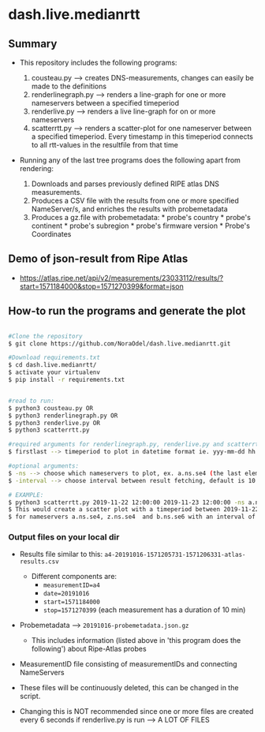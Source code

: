 # dash.live.medianrtt

## Summary

   * This repository includes the following programs:
        1. cousteau.py --> creates DNS-measurements, changes can easily be made to the definitions
        2. renderlinegraph.py --> renders a line-graph for one or more nameservers between a specified timeperiod
        3. renderlive.py --> renders a live line-graph for on or more nameservers
        4. scatterrtt.py --> renders a scatter-plot for one nameserver between a specified timeperiod.
           Every timestamp in this timeperiod connects to all rtt-values in the resultfile from that time



   * Running any of the last tree programs does the following apart from rendering:
        1. Downloads and parses previously defined RIPE atlas DNS measurements.
        2. Produces a CSV file with the results from one or more specified NameServer/s, and enriches the results with probemetadata
        3. Produces a gz.file with probemetadata:
         * probe's country
         * probe's continent
         * probe's subregion
         * probe's firmware version
         * Probe's Coordinates


## Demo of json-result from Ripe Atlas
   * https://atlas.ripe.net/api/v2/measurements/23033112/results/?start=1571184000&stop=1571270399&format=json


## How-to run the programs and generate the plot

 ```bash

 #Clone the repository
 $ git clone https://github.com/NoraOdel/dash.live.medianrtt.git

 #Download requirements.txt
 $ cd dash.live.medianrtt/
 $ activate your virtualenv
 $ pip install -r requirements.txt


 #read to run:
 $ python3 cousteau.py OR
 $ python3 renderlinegraph.py OR
 $ python3 renderlive.py OR
 $ python3 scatterrtt.py

 #required arguments for renderlinegraph.py, renderlive.py and scatterrtt.py:
 $ firstlast --> timeperiod to plot in datetime format ie. yyy-mm-dd hh:mm:ss (start) and yyy-mm-dd hh:mm:ss (stop)

 #optional arguments:
 $ -ns --> choose which nameservers to plot, ex. a.ns.se4 (the last element refers to IPv, 4 or 6)
 $ -interval --> choose interval between result fetching, default is 10 minutes

 # EXAMPLE:
 $ python3 scatterrtt.py 2019-11-22 12:00:00 2019-11-23 12:00:00 -ns a.ns.se4 z.ns.se4 b.ns.se6 -interval 30
 $ This would create a scatter plot with a timeperiod between 2019-11-22 12:00:00 and 2019-11-23 12:00:00,
 $ for nameservers a.ns.se4, z.ns.se4  and b.ns.se6 with an interval of 30 minutes


  ```

### Output files on your local dir

   * Results file similar to this: ``a4-20191016-1571205731-1571206331-atlas-results.csv``
      * Different components are:
         *  ``measurementID=a4``
         *  ``date=20191016``
         *  ``start=1571184000``
         *  ``stop=1571270399``
              (each measurement has a duration of 10 min)

   * Probemetadata --> ``20191016-probemetadata.json.gz``
     * This includes information (listed above in 'this program does the following')
       about Ripe-Atlas probes

   * MeasurementID file consisting of measurementIDs and connecting NameServers

   * These files will be continuously deleted, this can be changed in the script.
   * Changing this is NOT recommended since one or more files are created every 6 seconds if renderlive.py is run --> A LOT OF FILES

